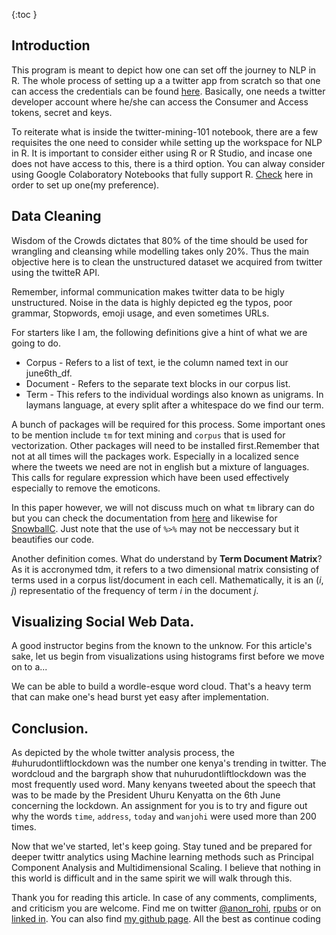 {:toc }
## Introduction
This program is meant to depict how one can set off the journey to NLP in R. The whole process of setting up a a twitter app from scratch so that one can access the credentials can be found [here](http://docs.inboundnow.com/guide/create-twitter-application/). Basically, one needs a twitter developer account where he/she can access the Consumer and Access tokens, secret and keys. 

  To reiterate what is inside the twitter-mining-101 notebook, there are a few requisites the one need to consider while setting up the workspace for NLP in R. It is important to consider either using R or R Studio, and incase one does not have access to this, there is a third option. You can alway consider using Google Colaboratory Notebooks that fully support R. [Check](https://colab.fan/r) here in order to set up one(my preference).  

## Data Cleaning
  Wisdom of the Crowds dictates that 80% of the time should be used for wrangling and cleansing while modelling takes only 20%. Thus the main objective here is to clean the unstructured dataset we acquired from twitter using the twitteR API. 

Remember, informal communication makes twitter data to be higly unstructured. Noise in the data is highly depicted eg the typos, poor grammar, Stopwords, emoji usage, and even sometimes URLs. 

For starters like I am, the following definitions give a hint of what we are going to do.
- Corpus - Refers to a list of text, ie the column named text in our june6th_df.
- Document - Refers to the separate text blocks in our corpus list. 
- Term - This refers to the individual wordings also known as unigrams. In laymans language, at every split after a whitespace do we find our term.

A bunch of packages will be required for this process.  Some important ones to be mention include `tm` for text mining and `corpus` that is used for vectorization. Other packages will need to be installed first.Remember that not at all times will the packages work. Especially in a localized sence where the tweets we need are not in english but a mixture of languages. This calls for regulare expression which have been used effectively especially to remove the emoticons. 

In this paper however, we will not discuss much on what `tm` library can do but you can check the documentation from [here](https://cran.r-project.org/web/packages/tm/tm.pdf) and likewise for [SnowballC](https://cran.r-project.org/web/packages/SnowballC/SnowballC.pdf). Just note that the use of `%>%` may not be neccessary but it beautifies our code.

Another definition comes. What do understand by **Term Document Matrix**? As it is accronymed tdm, it refers to a two dimensional matrix consisting of terms used in a corpus list/document in each cell. Mathematically, it is an $(i,j)$ representatio of the frequency of term $i$ in the document $j$.

## Visualizing Social Web Data.

A good instructor begins from the known to the unknow. For this article's sake, let us begin from visualizations using histograms first before we move on to a...

We can be able to build a wordle-esque word cloud. That's a heavy term that can make one's head burst yet easy after implementation.

## Conclusion. 

As depicted by the whole twitter analysis process, the #uhurudontliftlockdown  was the number one kenya's trending in twitter. The wordcloud and the bargraph show that nuhurudontliftlockdown was the most frequently used word. Many kenyans tweeted about the speech that was to be made by the President Uhuru Kenyatta on the 6th June concerning the lockdown. An assignment for you is to try and figure out why the words `time`, `address`, `today` and `wanjohi` were used more than 200 times. 


Now that we've started, let's keep going.
Stay tuned and be prepared for deeper twittr analytics using Machine learning methods such as Principal Component Analysis and Multidimensional Scaling. I believe that nothing in this world is difficult and in the same spirit we will walk through this.

Thank  you for reading this article. In case of any comments, compliments, and criticism you are welcome. Find me on twitter [@anon_rohi](https://twitter.com/anon_rohi), [rpubs](https://rpubs.com/RohiAnon) or on [linked in](https://www.linkedin.com/in/rohi-anon-38a026167/). You can also find [my github page](https://github.com/Rohianon).  All the best as continue coding
